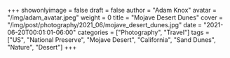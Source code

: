 +++
showonlyimage = false
draft = false
author = "Adam Knox"
avatar = "/img/adam_avatar.jpeg"
weight = 0
title = "Mojave Desert Dunes"
cover = "/img/post/photography/2021_06/mojave_desert_dunes.jpg"
date = "2021-06-20T00:01:01-06:00"
categories = ["Photography", "Travel"]
tags = ["US", "National Preserve", "Mojave Desert", "California", "Sand Dunes", "Nature", "Desert"]
+++
<!--more-->
